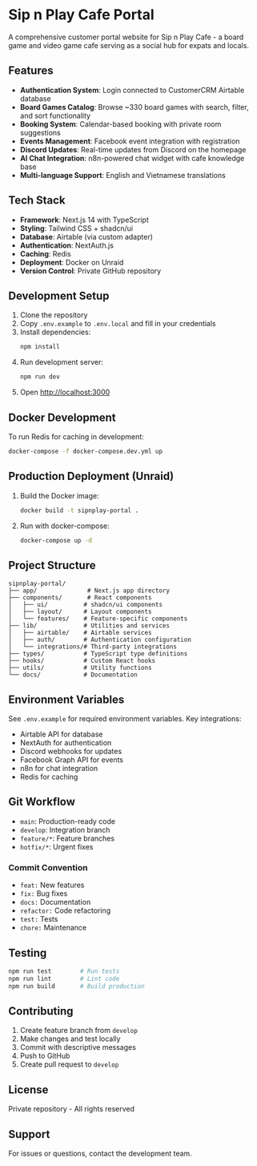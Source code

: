 # Sip n Play Cafe Portal

A comprehensive customer portal website for Sip n Play Cafe - a board game and video game cafe serving as a social hub for expats and locals.

## Features

- **Authentication System**: Login connected to CustomerCRM Airtable database
- **Board Games Catalog**: Browse ~330 board games with search, filter, and sort functionality
- **Booking System**: Calendar-based booking with private room suggestions
- **Events Management**: Facebook event integration with registration
- **Discord Updates**: Real-time updates from Discord on the homepage
- **AI Chat Integration**: n8n-powered chat widget with cafe knowledge base
- **Multi-language Support**: English and Vietnamese translations

## Tech Stack

- **Framework**: Next.js 14 with TypeScript
- **Styling**: Tailwind CSS + shadcn/ui
- **Database**: Airtable (via custom adapter)
- **Authentication**: NextAuth.js
- **Caching**: Redis
- **Deployment**: Docker on Unraid
- **Version Control**: Private GitHub repository

## Development Setup

1. Clone the repository
2. Copy `.env.example` to `.env.local` and fill in your credentials
3. Install dependencies:
   ```bash
   npm install
   ```
4. Run development server:
   ```bash
   npm run dev
   ```
5. Open [http://localhost:3000](http://localhost:3000)

## Docker Development

To run Redis for caching in development:
```bash
docker-compose -f docker-compose.dev.yml up
```

## Production Deployment (Unraid)

1. Build the Docker image:
   ```bash
   docker build -t sipnplay-portal .
   ```

2. Run with docker-compose:
   ```bash
   docker-compose up -d
   ```

## Project Structure

```
sipnplay-portal/
├── app/              # Next.js app directory
├── components/       # React components
│   ├── ui/          # shadcn/ui components
│   ├── layout/      # Layout components
│   └── features/    # Feature-specific components
├── lib/             # Utilities and services
│   ├── airtable/    # Airtable services
│   ├── auth/        # Authentication configuration
│   └── integrations/# Third-party integrations
├── types/           # TypeScript type definitions
├── hooks/           # Custom React hooks
├── utils/           # Utility functions
└── docs/            # Documentation
```

## Environment Variables

See `.env.example` for required environment variables. Key integrations:
- Airtable API for database
- NextAuth for authentication
- Discord webhooks for updates
- Facebook Graph API for events
- n8n for chat integration
- Redis for caching

## Git Workflow

- `main`: Production-ready code
- `develop`: Integration branch
- `feature/*`: Feature branches
- `hotfix/*`: Urgent fixes

### Commit Convention

- `feat:` New features
- `fix:` Bug fixes
- `docs:` Documentation
- `refactor:` Code refactoring
- `test:` Tests
- `chore:` Maintenance

## Testing

```bash
npm run test        # Run tests
npm run lint        # Lint code
npm run build       # Build production
```

## Contributing

1. Create feature branch from `develop`
2. Make changes and test locally
3. Commit with descriptive messages
4. Push to GitHub
5. Create pull request to `develop`

## License

Private repository - All rights reserved

## Support

For issues or questions, contact the development team.
